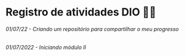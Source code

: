 # Registro de atividades DIO :man_student:



###### 01/07/22 - Criando um repositório para compartilhar o meu progresso

###### 01/07/2022 - Iniciando módulo II









